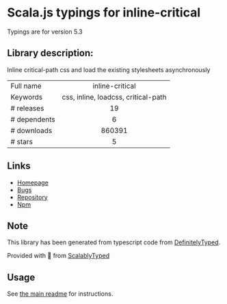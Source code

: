
# Scala.js typings for inline-critical

Typings are for version 5.3

## Library description:
Inline critical-path css and load the existing stylesheets asynchronously

|                    |                 |
| ------------------ | :-------------: |
| Full name          | inline-critical |
| Keywords           | css, inline, loadcss, critical-path |
| # releases         | 19 |
| # dependents       | 6 |
| # downloads        | 860391 |
| # stars            | 5 |

## Links
- [Homepage](https://github.com/bezoerb/inline-critical#readme)
- [Bugs](https://github.com/bezoerb/inline-critical/issues)
- [Repository](https://github.com/bezoerb/inline-critical)
- [Npm](https://www.npmjs.com/package/inline-critical)
    


## Note
This library has been generated from typescript code from [DefinitelyTyped](https://definitelytyped.org).

Provided with :purple_heart: from [ScalablyTyped](https://github.com/oyvindberg/ScalablyTyped)

## Usage
See [the main readme](../../readme.md) for instructions.


